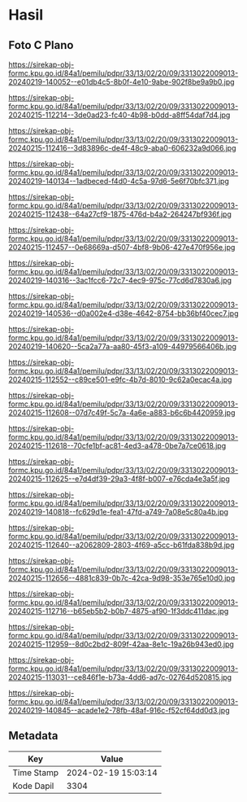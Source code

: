 # Hasil

## Foto C Plano

https://sirekap-obj-formc.kpu.go.id/84a1/pemilu/pdpr/33/13/02/20/09/3313022009013-20240219-140052--e01db4c5-8b0f-4e10-9abe-902f8be9a9b0.jpg

https://sirekap-obj-formc.kpu.go.id/84a1/pemilu/pdpr/33/13/02/20/09/3313022009013-20240215-112214--3de0ad23-fc40-4b98-b0dd-a8ff54daf7d4.jpg

https://sirekap-obj-formc.kpu.go.id/84a1/pemilu/pdpr/33/13/02/20/09/3313022009013-20240215-112416--3d83896c-de4f-48c9-aba0-606232a9d066.jpg

https://sirekap-obj-formc.kpu.go.id/84a1/pemilu/pdpr/33/13/02/20/09/3313022009013-20240219-140134--1adbeced-f4d0-4c5a-97d6-5e6f70bfc371.jpg

https://sirekap-obj-formc.kpu.go.id/84a1/pemilu/pdpr/33/13/02/20/09/3313022009013-20240215-112438--64a27cf9-1875-476d-b4a2-264247bf936f.jpg

https://sirekap-obj-formc.kpu.go.id/84a1/pemilu/pdpr/33/13/02/20/09/3313022009013-20240215-112457--0e68669a-d507-4bf8-9b06-427e470f956e.jpg

https://sirekap-obj-formc.kpu.go.id/84a1/pemilu/pdpr/33/13/02/20/09/3313022009013-20240219-140316--3ac1fcc6-72c7-4ec9-975c-77cd6d7830a6.jpg

https://sirekap-obj-formc.kpu.go.id/84a1/pemilu/pdpr/33/13/02/20/09/3313022009013-20240219-140536--d0a002e4-d38e-4642-8754-bb36bf40cec7.jpg

https://sirekap-obj-formc.kpu.go.id/84a1/pemilu/pdpr/33/13/02/20/09/3313022009013-20240219-140620--5ca2a77a-aa80-45f3-a109-44979566406b.jpg

https://sirekap-obj-formc.kpu.go.id/84a1/pemilu/pdpr/33/13/02/20/09/3313022009013-20240215-112552--c89ce501-e9fc-4b7d-8010-9c62a0ecac4a.jpg

https://sirekap-obj-formc.kpu.go.id/84a1/pemilu/pdpr/33/13/02/20/09/3313022009013-20240215-112608--07d7c49f-5c7a-4a6e-a883-b6c6b4420959.jpg

https://sirekap-obj-formc.kpu.go.id/84a1/pemilu/pdpr/33/13/02/20/09/3313022009013-20240215-112618--70cfe1bf-ac81-4ed3-a478-0be7a7ce0618.jpg

https://sirekap-obj-formc.kpu.go.id/84a1/pemilu/pdpr/33/13/02/20/09/3313022009013-20240215-112625--e7d4df39-29a3-4f8f-b007-e76cda4e3a5f.jpg

https://sirekap-obj-formc.kpu.go.id/84a1/pemilu/pdpr/33/13/02/20/09/3313022009013-20240219-140818--fc629d1e-fea1-47fd-a749-7a08e5c80a4b.jpg

https://sirekap-obj-formc.kpu.go.id/84a1/pemilu/pdpr/33/13/02/20/09/3313022009013-20240215-112640--a2062809-2803-4f69-a5cc-b61fda838b9d.jpg

https://sirekap-obj-formc.kpu.go.id/84a1/pemilu/pdpr/33/13/02/20/09/3313022009013-20240215-112656--4881c839-0b7c-42ca-9d98-353e765e10d0.jpg

https://sirekap-obj-formc.kpu.go.id/84a1/pemilu/pdpr/33/13/02/20/09/3313022009013-20240215-112716--b65eb5b2-b0b7-4875-af90-1f3ddc411dac.jpg

https://sirekap-obj-formc.kpu.go.id/84a1/pemilu/pdpr/33/13/02/20/09/3313022009013-20240215-112959--8d0c2bd2-809f-42aa-8e1c-19a26b943ed0.jpg

https://sirekap-obj-formc.kpu.go.id/84a1/pemilu/pdpr/33/13/02/20/09/3313022009013-20240215-113031--ce846f1e-b73a-4dd6-ad7c-02764d520815.jpg

https://sirekap-obj-formc.kpu.go.id/84a1/pemilu/pdpr/33/13/02/20/09/3313022009013-20240219-140845--acade1e2-78fb-48af-916c-f52cf64dd0d3.jpg


## Metadata

| Key        | Value               |
| ---------- | ------------------- |
| Time Stamp | 2024-02-19 15:03:14 |
| Kode Dapil | 3304                |



